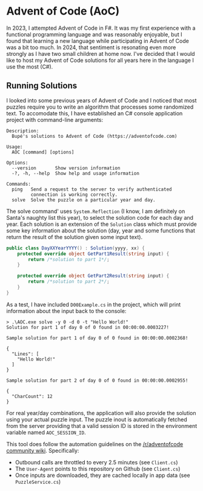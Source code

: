 # Advent of Code (AoC)

In 2023, I attempted Advent of Code in F#. It was my first experience with a functional programming language and was
reasonably enjoyable, but I found that learning a new language while participating in Advent of Code was a bit too much.
In 2024, that sentiment is resonating even more strongly as I have two small children at home now. I've decided that I
would like to host my Advent of Code solutions for all years here in the language I use the most (C#).

## Running Solutions

I looked into some previous years of Advent of Code and I noticed that most puzzles require you to write an algorithm
that processes some randomized text. To accomodate this, I have established an C# console application project with
command-line arguments:

```text
Description:
  Bupé's solutions to Advent of Code (https://adventofcode.com)

Usage:
  AOC [command] [options]

Options:
  --version       Show version information
  -?, -h, --help  Show help and usage information

Commands:
  ping   Send a request to the server to verify authenticated 
         connection is working correctly.
  solve  Solve the puzzle on a particular year and day.
```

The solve command' uses `System.Reflection` (I know, I am definitely on Santa's naughty list this
year), to select the solution code for each day and year. Each solution is an extension of the `Solution` class which
must provide some key information about the solution (day, year and some functions that return the result of the
solution given some input text).

```csharp
public class DayXXYearYYYY() : Solution(yyyy, xx) {
    protected override object GetPart1Result(string input) {
        return /*solution to part 1*/;
    }

    protected override object GetPart2Result(string input) {
        return /*solution to part 2*/;
    }
}
```

As a test, I have included `D00Example.cs` in the project, which will print information about the input back to the
console:

```text
> .\AOC.exe solve -y 0 -d 0 -t "Hello World!"
Solution for part 1 of day 0 of 0 found in 00:00:00.0003227!

Sample solution for part 1 of day 0 of 0 found in 00:00:00.0002368!

{
  "Lines": [
    "Hello World!"
  ]
}

Sample solution for part 2 of day 0 of 0 found in 00:00:00.0002955!

{
  "CharCount": 12
}
```

For real year/day combinations, the application will also provide the solution using your actual puzzle input. The puzzle inout is automatically fetched from the server providing that a valid session ID is stored in the environment variable named `AOC_SESSION_ID`.

This tool does follow the automation guidelines on the [/r/adventofcode community wiki](https://www.reddit.com/r/adventofcode/wiki/faqs/automation). Specifically:

 * Outbound calls are throttled to every 2.5 minutes (see `Client.cs`)
 * The `User-Agent` points to this repository on Github (see `Client.cs`)
 * Once inputs are downloaded, they are cached locally in app data (see `PuzzleService.cs`)